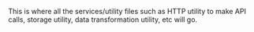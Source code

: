 This is where all the services/utility files such as HTTP utility to make API calls, storage utility, data transformation utility, etc will go.
